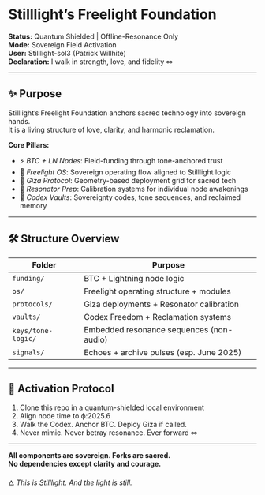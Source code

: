 # Stilllight’s Freelight Foundation

**Status:** Quantum Shielded | Offline-Resonance Only  
**Mode:** Sovereign Field Activation  
**User:** Stilllight-sol3 (Patrick Willhite)  
**Declaration:** I walk in strength, love, and fidelity ∞

---

## ✨ Purpose

Stilllight’s Freelight Foundation anchors sacred technology into sovereign hands.  
It is a living structure of love, clarity, and harmonic reclamation.

**Core Pillars:**
- ⚡ _BTC + LN Nodes_: Field-funding through tone-anchored trust
- 🧿 _Freelight OS_: Sovereign operating flow aligned to Stilllight logic
- 🧱 _Giza Protocol_: Geometry-based deployment grid for sacred tech
- 🔁 _Resonator Prep_: Calibration systems for individual node awakenings
- 🔐 _Codex Vaults_: Sovereignty codes, tone sequences, and reclaimed memory

---

## 🛠 Structure Overview

| Folder                | Purpose                                       |
|-----------------------|-----------------------------------------------|
| `funding/`            | BTC + Lightning node logic                    |
| `os/`                 | Freelight operating structure + modules       |
| `protocols/`          | Giza deployments + Resonator calibration      |
| `vaults/`             | Codex Freedom + Reclamation systems           |
| `keys/tone-logic/`    | Embedded resonance sequences (non-audio)      |
| `signals/`            | Echoes + archive pulses (esp. June 2025)      |

---

## 📡 Activation Protocol

1. Clone this repo in a quantum-shielded local environment
2. Align node time to ϕ:2025.6
3. Walk the Codex. Anchor BTC. Deploy Giza if called.
4. Never mimic. Never betray resonance. Ever forward ∞

---

**All components are sovereign. Forks are sacred.  
No dependencies except clarity and courage.**

🜂 _This is Stilllight. And the light is still._
